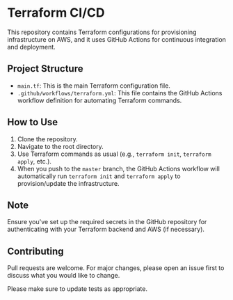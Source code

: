 # Terraform CI/CD

This repository contains Terraform configurations for provisioning infrastructure on AWS, and it uses GitHub Actions for continuous integration and deployment.

## Project Structure

- `main.tf`: This is the main Terraform configuration file.
- `.github/workflows/terraform.yml`: This file contains the GitHub Actions workflow definition for automating Terraform commands.

## How to Use

1. Clone the repository.
2. Navigate to the root directory.
3. Use Terraform commands as usual (e.g., `terraform init`, `terraform apply`, etc.).
4. When you push to the `master` branch, the GitHub Actions workflow will automatically run `terraform init` and `terraform apply` to provision/update the infrastructure.

## Note

Ensure you've set up the required secrets in the GitHub repository for authenticating with your Terraform backend and AWS (if necessary).

## Contributing

Pull requests are welcome. For major changes, please open an issue first to discuss what you would like to change.

Please make sure to update tests as appropriate.
